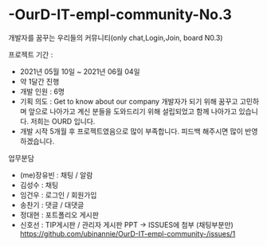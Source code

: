 # -OurD-IT-empl-community-No.3
개발자를 꿈꾸는 우리들의 커뮤니티(only chat,Login,Join, board N0.3)

프로젝트 기간 :
- 2021년 05월 10일 ~ 2021년 06월 04일
- 약 1달간 진행
- 개발 인원 : 6명
- 기획 의도 : Get to know about our company 개발자가 되기 위해 꿈꾸고 고민하며 앞으로 나아가고 계신 분들을 도와드리기 위해 설립되었고 함께 나아가고 있습니다. 저희는 OURD 입니다.
- 개발 시작 5개월 후 프로젝트였음으로 많이 부족합니다. 피드백 해주시면 많이 반영하겠습니다.

업무분담
- (me)장유빈 : 채팅 / 알람
- 김성수 : 채팅
- 임건우 : 로그인 / 회원가입
- 송찬기 : 댓글 / 대댓글
- 정대현 : 포트폴리오 게시판
- 신호선 : TIP게시판 / 관리자 게시판
PPT -> ISSUES에 첨부 (채팅부분만)
https://github.com/ubinannie/OurD-IT-empl-community-/issues/1
